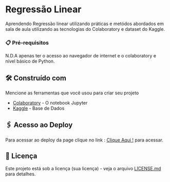 # Regressão Linear
Aprendendo Regressão linear utilizando práticas e metódos abordados em sala de aula utilizando as tecnologias do Colaboratory e dataset do Kaggle.


### 📋 Pré-requisitos

N.D.A apenas ter o acesso ao navegador de internet e o colaboratory e nível básico de Python.


## 🛠️ Construído com

Mencione as ferramentas que você usou para criar seu projeto

* [Colaboratory](colab.research.google.com/) - O notebook Jupyter
* [Kaggle](kaggle.com/) - Base de Dados


## 🖇️ Acesso ao Deploy

Para acessar ao deploy da page clique no link : [Clique Aqui !](https://peulearning.github.io/computational_intelligence/linear_regression.html) para acessar.

## 📄 Licença

Este projeto está sob a licença (sua licença) - veja o arquivo [LICENSE.md](https://github.com/usuario/projeto/licenca) para detalhes.

